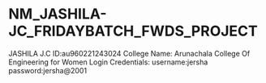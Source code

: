 # NM_JASHILA-JC_FRIDAYBATCH_FWDS_PROJECT
JASHILA J.C
ID:au960221243024
College Name: Arunachala College Of Engineering for Women
Login Credentials:
username:jersha
password:jersha@2001
